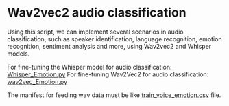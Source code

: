 # Wav2vec2 audio classification
Using this script, we can implement several scenarios in audio classification, such as speaker identification, language recognition, emotion recognition, sentiment analysis and more, using Wav2vec2 and Whisper models. 

For fine-tuning the Whisper model for audio classification: [Whisper_Emotion.py](https://github.com/areffarhadi/Wav2vec2_audio_classification/blob/main/Whisper_Emotion.py)
For fine-tuning Wav2Vec2 for audio classification: [wav2vec_Emotion.py]([wav2vec_Emotion.py](https://github.com/areffarhadi/Wav2vec2_audio_classification/blob/main/wav2vec_Emotion.py))

The manifest for feeding wav data must be like [train_voice_emotion.csv](https://github.com/areffarhadi/Wav2vec2_audio_classification/blob/main/train_voice_emotion.csv) file.


